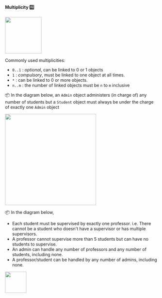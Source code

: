 <div id="title">

#### Multiplicity :two:

</div>

<div id="body">

<img src="{{baseUrl}}/uml/classDiagrams/associations/multiplicity/images/association.png" height="120" />
<p/>

Commonly used multiplicities:
* `0..1` : _optional_, can be linked to 0 or 1 objects
* `1` : _compulsory_, must be linked to one object at all times.
* `*` : can be linked to 0 or more objects.
* `n..m` : the number of linked objects must be `n` to `m` inclusive

<tip-box>

:package: In the diagram below, an `Admin` object administers (in charge of) any number of students but a `Student` object must always be under the charge of exactly one `Admin` object

<img src="{{baseUrl}}/uml/classDiagrams/associations/multiplicity/images/adminStudent.png" width="300" />

</tip-box>
<tip-box>

:package: In the diagram below,
* Each student must be supervised by exactly one professor. i.e. There cannot be a student who doesn't have a supervisor or has multiple supervisors.
* A professor cannot supervise more than 5 students but can have no students to supervise.
* An admin can handle any number of professors and any number of students, including none. 
* A professor/student can be handled by any number of admins, including none.

<img src="{{baseUrl}}/uml/classDiagrams/associations/multiplicity/images/adminProfessorStudent.png" height="70" />

</tip-box>


</div>

<div id="extras">
</div>

</div>
